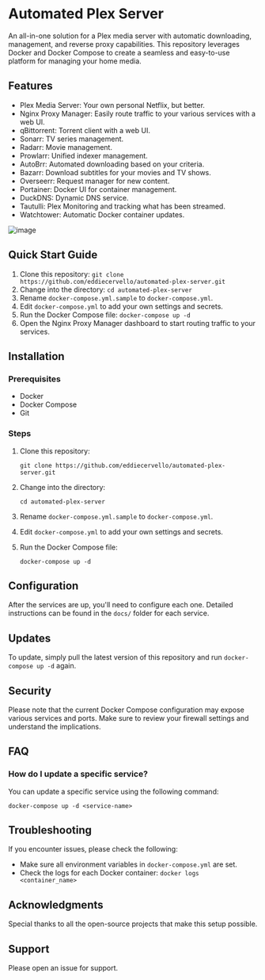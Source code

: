 Automated Plex Server
=====================

An all-in-one solution for a Plex media server with automatic downloading, management, and reverse proxy capabilities. This repository leverages Docker and Docker Compose to create a seamless and easy-to-use platform for managing your home media.

Features
--------

-   Plex Media Server: Your own personal Netflix, but better.
-   Nginx Proxy Manager: Easily route traffic to your various services with a web UI.
-   qBittorrent: Torrent client with a web UI.
-   Sonarr: TV series management.
-   Radarr: Movie management.
-   Prowlarr: Unified indexer management.
-   AutoBrr: Automated downloading based on your criteria.
-   Bazarr: Download subtitles for your movies and TV shows.
-   Overseerr: Request manager for new content.
-   Portainer: Docker UI for container management.
-   DuckDNS: Dynamic DNS service.
-   Tautulli: Plex Monitoring and tracking what has been streamed.
-   Watchtower: Automatic Docker container updates.

![image](https://github.com/eddiecervello/Automated-Plex-Server/assets/17179138/6ce759d5-2018-41dc-92b9-9c586a41d49b)

Quick Start Guide
-----------------

1.  Clone this repository: `git clone https://github.com/eddiecervello/automated-plex-server.git`
2.  Change into the directory: `cd automated-plex-server`
3.  Rename `docker-compose.yml.sample` to `docker-compose.yml`.
4.  Edit `docker-compose.yml` to add your own settings and secrets.
5.  Run the Docker Compose file: `docker-compose up -d`
6.  Open the Nginx Proxy Manager dashboard to start routing traffic to your services.

Installation
------------

### Prerequisites

-   Docker
-   Docker Compose
-   Git

### Steps

1.  Clone this repository:

    `git clone https://github.com/eddiecervello/automated-plex-server.git`

2.  Change into the directory:

    `cd automated-plex-server`

3.  Rename `docker-compose.yml.sample` to `docker-compose.yml`.

4.  Edit `docker-compose.yml` to add your own settings and secrets.

5.  Run the Docker Compose file:

    `docker-compose up -d`

Configuration
-------------

After the services are up, you'll need to configure each one. Detailed instructions can be found in the `docs/` folder for each service.

Updates
-------

To update, simply pull the latest version of this repository and run `docker-compose up -d` again.

Security
--------

Please note that the current Docker Compose configuration may expose various services and ports. Make sure to review your firewall settings and understand the implications.

FAQ
---

### How do I update a specific service?

You can update a specific service using the following command:

`docker-compose up -d <service-name> `

Troubleshooting
---------------

If you encounter issues, please check the following:

-   Make sure all environment variables in `docker-compose.yml` are set.
-   Check the logs for each Docker container: `docker logs <container_name>`

Acknowledgments
---------------

Special thanks to all the open-source projects that make this setup possible.

Support
-------

Please open an issue for support.
